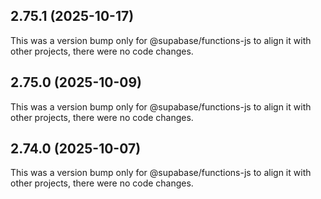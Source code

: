 ## 2.75.1 (2025-10-17)

This was a version bump only for @supabase/functions-js to align it with other projects, there were no code changes.

## 2.75.0 (2025-10-09)

This was a version bump only for @supabase/functions-js to align it with other projects, there were no code changes.

## 2.74.0 (2025-10-07)

This was a version bump only for @supabase/functions-js to align it with other projects, there were no code changes.